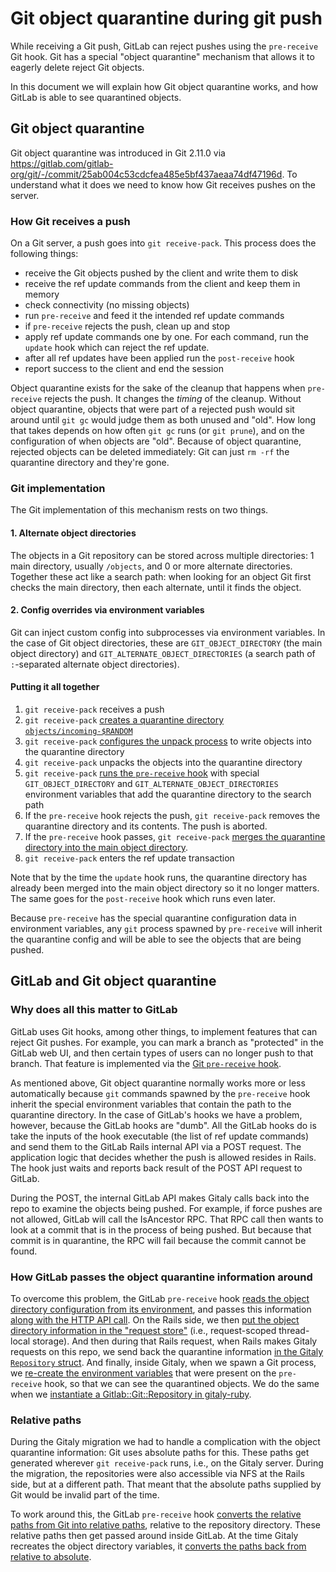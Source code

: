 # Git object quarantine during git push

While receiving a Git push, GitLab can reject pushes using the `pre-receive` Git hook. Git has a special "object quarantine" mechanism that allows it to eagerly delete reject Git objects.

In this document we will explain how Git object quarantine works, and
how GitLab is able to see quarantined objects.

## Git object quarantine

Git object quarantine was introduced in Git 2.11.0 via
https://gitlab.com/gitlab-org/git/-/commit/25ab004c53cdcfea485e5bf437aeaa74df47196d.
To understand what it does we need to know how Git receives pushes on
the server.

### How Git receives a push

On a Git server, a push goes into `git receive-pack`. This process does the following things:

- receive the Git objects pushed by the client and write them to disk
- receive the ref update commands from the client and keep them in memory
- check connectivity (no missing objects)
- run `pre-receive` and feed it the intended ref update commands
- if `pre-receive` rejects the push, clean up and stop
- apply ref update commands one by one. For each command, run the `update` hook which can reject the ref update.
- after all ref updates have been applied run the `post-receive` hook
- report success to the client and end the session

Object quarantine exists for the sake of the cleanup that happens when
`pre-receive` rejects the push. It changes the _timing_ of the
cleanup. Without object quarantine, objects that were part of a
rejected push would sit around until `git gc` would judge them as both
unused and "old". How long that takes depends on how often `git gc`
runs (or `git prune`), and on the configuration of when objects are
"old". Because of object quarantine, rejected objects can be deleted
immediately: Git can just `rm -rf` the quarantine directory and
they're gone.

### Git implementation

The Git implementation of this mechanism rests on two things.

#### 1. Alternate object directories

The objects in a Git repository can be stored across multiple
directories: 1 main directory, usually `/objects`, and 0 or more
alternate directories. Together these act like a search path: when
looking for an object Git first checks the main directory, then each
alternate, until it finds the object.

#### 2. Config overrides via environment variables

Git can inject custom config into subprocesses via environment
variables. In the case of Git object directories, these are
`GIT_OBJECT_DIRECTORY` (the main object directory) and
`GIT_ALTERNATE_OBJECT_DIRECTORIES` (a search path of `:`-separated
alternate object directories).

#### Putting it all together

1. `git receive-pack` receives a push
1. `git receive-pack` [creates a quarantine directory `objects/incoming-$RANDOM`](https://gitlab.com/gitlab-org/git/-/blob/v2.24.0/builtin/receive-pack.c#L1715)
1. `git receive-pack` [configures the unpack process](https://gitlab.com/gitlab-org/git/-/blob/v2.24.0/builtin/receive-pack.c#L1721) to write objects into the quarantine directory
1. `git receive-pack` unpacks the objects into the quarantine directory
1. `git receive-pack` [runs the `pre-receive` hook](https://gitlab.com/gitlab-org/git/-/blob/v2.24.0/builtin/receive-pack.c#L1498) with special `GIT_OBJECT_DIRECTORY` and `GIT_ALTERNATE_OBJECT_DIRECTORIES` environment variables that add the quarantine directory to the search path
1. If the `pre-receive` hook rejects the push, `git receive-pack` removes the quarantine directory and its contents. The push is aborted.
1. If the `pre-receive` hook passes, `git receive-pack` [merges the quarantine directory into the main object directory](https://gitlab.com/gitlab-org/git/-/blob/v2.24.0/builtin/receive-pack.c#L1510).
1. `git receive-pack` enters the ref update transaction

Note that by the time the `update` hook runs, the quarantine directory
has already been merged into the main object directory so it no longer
matters. The same goes for the `post-receive` hook which runs even
later.

Because `pre-receive` has the special quarantine configuration data in
environment variables, any `git` process spawned by `pre-receive` will
inherit the quarantine config and will be able to see the objects that
are being pushed.

## GitLab and Git object quarantine

### Why does all this matter to GitLab

GitLab uses Git hooks, among other things, to implement features that
can reject Git pushes. For example, you can mark a branch as
"protected" in the GitLab web UI, and then certain types of users can
no longer push to that branch. That feature is implemented via the [Git
`pre-receive` hook](https://gitlab.com/gitlab-org/gitaly/-/blob/969bac80e2f246867c1a976864bd1f5b34ee43dd/ruby/gitlab-shell/hooks/pre-receive).

As mentioned above, Git object quarantine normally works more or less
automatically because `git` commands spawned by the `pre-receive` hook
inherit the special environment variables that contain the path to the
quarantine directory. In the case of GitLab's hooks we have a problem,
however, because the GitLab hooks are "dumb". All the GitLab hooks do
is take the inputs of the hook executable (the list of ref update
commands) and send them to the GitLab Rails internal API via a POST
request. The application logic that decides whether the push is
allowed resides in Rails. The hook just waits and reports back result
of the POST API request to GitLab.

During the POST, the internal GitLab API makes Gitaly calls back into the repo to
examine the objects being pushed. For example, if force pushes are not
allowed, GitLab will call the IsAncestor RPC. That RPC call then wants
to look at a commit that is in the process of being pushed. But
because that commit is in quarantine, the RPC will fail because the
commit cannot be found.

### How GitLab passes the object quarantine information around

To overcome this problem, the GitLab `pre-receive` hook [reads the
object directory configuration from its
environment](https://gitlab.com/gitlab-org/gitaly/-/blob/969bac80e2f246867c1a976864bd1f5b34ee43dd/ruby/gitlab-shell/lib/object_dirs_helper.rb#L3),
and passes this information [along with the HTTP API
call](https://gitlab.com/gitlab-org/gitaly/-/blob/969bac80e2f246867c1a976864bd1f5b34ee43dd/ruby/gitlab-shell/lib/gitlab_access.rb#L24).
On the Rails side, we then [put the object directory information in
the "request
store"](https://gitlab.com/gitlab-org/gitlab/-/blob/master/lib/api/internal/base.rb#L43)
(i.e., request-scoped thread-local storage). And then during that
Rails request, when Rails makes Gitaly requests on this repo, we send
back the quarantine information [in the Gitaly `Repository`
struct](https://gitlab.com/gitlab-org/gitlab/-/blob/f81f30c29a0edce20f6737fdccc3315c8baab9d1/lib/gitlab/gitaly_client/util.rb#L8-17).
And finally, inside Gitaly, when we spawn a Git process, we [re-create
the environment
variables](https://gitlab.com/gitlab-org/gitaly/-/blob/969bac80e2f246867c1a976864bd1f5b34ee43dd/internal/git/alternates/alternates.go#L21-34)
that were present on the `pre-receive` hook, so that we can see the
quarantined objects. We do the same when we [instantiate a
Gitlab::Git::Repository in
gitaly-ruby](https://gitlab.com/gitlab-org/gitaly/-/blob/969bac80e2f246867c1a976864bd1f5b34ee43dd/ruby/lib/gitlab/git/repository.rb#L44).

### Relative paths

During the Gitaly migration we had to handle a complication with the
object quarantine information: Git uses absolute paths for this. These
paths get generated wherever `git receive-pack` runs, i.e., on the
Gitaly server. During the migration, the repositories were also
accessible via NFS at the Rails side, but at a different path. That
meant that the absolute paths supplied by Git would be invalid part of
the time.

To work around this, the GitLab `pre-receive` hook [converts the
relative paths from Git into relative
paths](https://gitlab.com/gitlab-org/gitaly/-/blob/969bac80e2f246867c1a976864bd1f5b34ee43dd/ruby/gitlab-shell/lib/object_dirs_helper.rb#L16),
relative to the repository directory. These relative paths then get
passed around inside GitLab. At the time Gitaly recreates the object
directory variables, it [converts the paths back from relative to
absolute](https://gitlab.com/gitlab-org/gitaly/-/blob/969bac80e2f246867c1a976864bd1f5b34ee43dd/internal/git/alternates/alternates.go#L23).
